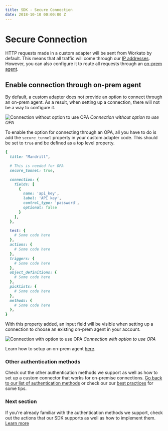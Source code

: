 ```yaml
---
title: SDK - Secure Connection
date: 2018-10-10 00:00:00 Z
---
```


# Secure Connection
HTTP requests made in a custom adapter will be sent from Workato by default. This means that all traffic will come through our [IP addresses](/security/ip-whitelists.md#traffic-from-workato). However, you can also configure it to route all requests through an [on-prem agent](/on-prem.md).

## Enable connection through on-prem agent
By default, a custom adapter does not provide an option to connect through an on-prem agent. As a result, when setting up a connection, there will not be a way to configure it.

![Connection without option to use OPA](~@img/sdk/connection_without_secure_tunnel_option.png)
*Connection without option to use OPA*

To enable the option for connecting through an OPA, all you have to do is add the `secure_tunnel` property in your custom adapter code. This should be set to `true` and be defined as a top level property.
```ruby
{
  title: "Mandrill",

  # This is needed for OPA
  secure_tunnel: true,

  connection: {
    fields: [
      {
        name: 'api_key',
        label: 'API key',
        control_type: 'password',
        optional: false
      }
    ],
  },

  test: {
    # Some code here
  },
  actions: {
    # Some code here
  },
  triggers: {
    # Some code here
  },
  object_definitions: {
    # Some code here
  },
  picklists: {
    # Some code here
  },
  methods: {
    # Some code here
  },
}
```

With this property added, an input field will be visible when setting up a connection to choose an existing on-prem agent in your account.

![Connection with option to use OPA](~@img/sdk/connection_with_secure_tunnel_option.png)
*Connection with option to use OPA*

Learn how to setup an on-prem agent [here](/on-prem/agents/setup.md).

### Other authentication methods
Check out the other authentication methods we support as well as how to set up a custom connector that works for on-premise connections. [Go back to our list of authentication methods](/developing-connectors/sdk/authentication.md) or check our our [best practices](/developing-connectors/sdk/best-practices.md) for some tips.

### Next section
If you're already familiar with the authentication methods we support, check out the actions that our SDK supports as well as how to implement them. [Learn more](/developing-connectors/sdk/action.md)
